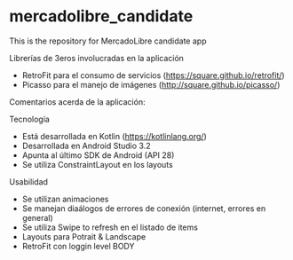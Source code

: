 # mercadolibre_candidate
This is the repository for MercadoLibre candidate app

Librerías de 3eros involucradas en la aplicación

- RetroFit para el consumo de servicios (https://square.github.io/retrofit/)
- Picasso para el manejo de imágenes (http://square.github.io/picasso/)


Comentarios acerda de la aplicación:

Tecnología

- Está desarrollada en Kotlin (https://kotlinlang.org/)
- Desarrollada en Android Studio 3.2
- Apunta al último SDK de Android (API 28)
- Se utiliza ConstraintLayout en los layouts

Usabilidad

- Se utilizan animaciones
- Se manejan diaálogos de errores de conexión (internet, errores en general)
- Se utiliza Swipe to refresh en el listado de items
- Layouts para Potrait & Landscape 
- RetroFit con loggin level BODY
